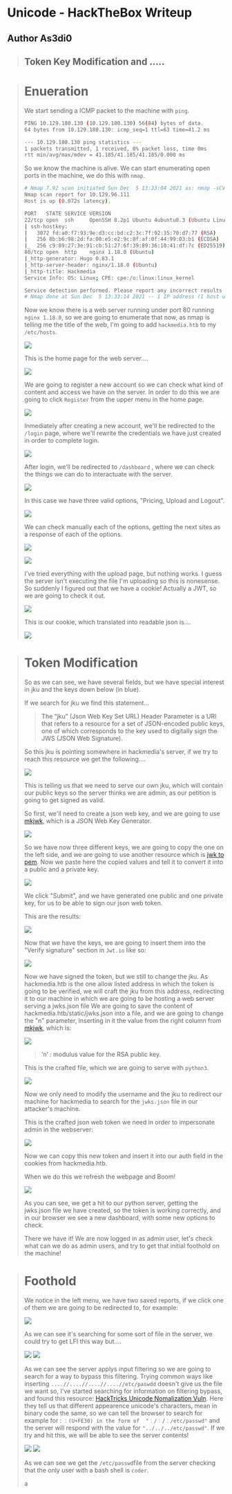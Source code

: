 # Unicode - HackTheBox Writeup
## Author As3di0

> ## Token Key Modification and .....

> # Enueration
> We start sending a ICMP packet to the machine with `ping`.
> ```bash
> PING 10.129.180.130 (10.129.180.130) 56(84) bytes of data.
> 64 bytes from 10.129.180.130: icmp_seq=1 ttl=63 time=41.2 ms
>
> --- 10.129.180.130 ping statistics ---
> 1 packets transmitted, 1 received, 0% packet loss, time 0ms
> rtt min/avg/max/mdev = 41.185/41.185/41.185/0.000 ms
> ```
> So we know the machine is alive. We can start enumerating open ports in the machine, we do this with `nmap`.
>
> ```bash
> # Nmap 7.92 scan initiated Sun Dec  5 13:33:04 2021 as: nmap -sCV -p22,80 -oN nmap/targeted 10.129.96.111
> Nmap scan report for 10.129.96.111
> Host is up (0.072s latency).
> 
> PORT   STATE SERVICE VERSION
> 22/tcp open  ssh     OpenSSH 8.2p1 Ubuntu 4ubuntu0.3 (Ubuntu Linux; protocol 2.0)
> | ssh-hostkey: 
> |   3072 fd:a0:f7:93:9e:d3:cc:bd:c2:3c:7f:92:35:70:d7:77 (RSA)
> |   256 8b:b6:98:2d:fa:00:e5:e2:9c:8f:af:0f:44:99:03:b1 (ECDSA)
> |_  256 c9:89:27:3e:91:cb:51:27:6f:39:89:36:10:41:df:7c (ED25519)
> 80/tcp open  http    nginx 1.18.0 (Ubuntu)
> |_http-generator: Hugo 0.83.1
> |_http-server-header: nginx/1.18.0 (Ubuntu)
> |_http-title: Hackmedia
> Service Info: OS: Linux; CPE: cpe:/o:linux:linux_kernel
>
> Service detection performed. Please report any incorrect results at https://nmap.org/submit/ .
> # Nmap done at Sun Dec  5 13:33:14 2021 -- 1 IP address (1 host up) scanned in 10.12 seconds
> ```
> Now we know there is a web server running under port 80 running `nginx 1.18.0`, so we are going to enumerate that now, as nmap is telling me the title of the web, I'm going to add `hackmedia.htb` to my `/etc/hosts`.
> 
> ![](/Images/Unicode/etcHostHackmedia.png)
> 
> This is the home page for the web server....
> 
> ![](/Images/Unicode/hackmediaHomePage.png)
>
> We are going to register a new account so we can check what kind of content and access we have on the server.
> In order to do this we are going to click `Register` from the upper menu in the home page.
>
> ![](/Images/Unicode/hackmediaRegistro.png)
> 
> Inmediately after creating a new account, we'll be redirected to the `/login` page, where we'll rewrite the credentials we have just created in order to complete login.
> 
> ![](/Images/Unicode/hackmediaLogin.png)
> 
> After login, we'll be redirected to `/dashboard` , where we can check the things we can do to interactuate with the server.
> 
> ![](/Images/Unicode/hackmediaDashboard.png)
> 
> In this case we have three valid options, "Pricing, Upload and Logout".
>
> ![](/Images/Unicode/hackmediaOpciones.png)
> 
> We can check manually each of the options, getting the next sites as a response of each of the options.
>  
> ![](/Images/Unicode/hackmediaPricing.png)
> 
> ![](/Images/Unicode/hackmediaUpload.png)
> 
> I've tried everything with the upload page, but nothing works. I guess the server isn't executing the file I'm uploading so this is nonesense.
> So suddenly I figured out that we have a cookie! Actually a JWT, so we are going to check it out.
> 
> ![](/Images/Unicode/hackmediaCookie.png)
> 
> This is our cookie, which translated into readable json is....
> 
> ![](/Images/Unicode/jwtDefaultCookie.png) 

> # Token Modification 
> 
> So as we can see, we have several fields, but we have special interest in jku and the keys down below (in blue).
> 
> If we search for jku we find this statement...
>> The “jku” (Json Web Key Set URL) Header Parameter is a URI that refers to a resource for a set of JSON-encoded public keys, one of which corresponds to the key used to digitally sign the JWS (JSON Web Signature).
>
> So this jku is pointing somewhere in hackmedia's server, if we try to reach this resource we get the following....
> 
> ![](/Images/Unicode/staticJwks.png)
>
> This is telling us that we need to serve our own jku, which will contain our public keys so the server thinks we are admin, as our petition is going to get signed as valid.
> 
> So first, we'll need to create a json web key, and we are going to use [mkjwk](https://mkjwk.org/), which is a JSON Web Key Generator.
>
> ![](/Images/Unicode/jwksCreation.png)
>
> So we have now three different keys, we are going to copy the one on the left side, and we are going to use another resource which is [jwk to pem](https://8gwifi.org/jwkconvertfunctions.jsp).
> Now we paste here the copied values and tell it to convert it into a public and a private key.
>  
> ![](/Images/Unicode/jwkToPem.png)
>
> We click "Submit", and we have generated one public and one private key, for us to be able to sign our json web token.
> 
> This are the results:
> 
> ![](/Images/Unicode/jwkGeneratedKeys.png)
> 
> Now that we have the keys, we are going to insert them into the "Verify signature" section in `Jwt.io` like so:
> 
> ![](/Images/Unicode/jwtMitad.png)
> 
> Now we have signed the token, but we still to change the jku. As hackmedia.htb is the one allow listed address in which the token is going to be verified, we will craft the jku from this address, redirecting it to our machine in which we are going to be hosting a web server serving a jwks.json file
> We are going to save the content of hackmedia.htb/static/jwks.json into a file, and we are going to change the "n" parameter, inserting in it the value from the right column from [mkjwk](https://mkjwk.org/), which is:
> 
> ![](/Images/Unicode/jwkN.png)
> 
>> ’n’ : modulus value for the RSA public key.
>
> This is the crafted file, which we are going to serve with `python3`.
> 
> ![](/Images/Unicode/jwksLocal.png)
> 
> Now we only need to modify the username and the jku to redirect our machine for hackmedia to search for the `jwks.json` file in our attacker's machine.
> 
> This is the crafted json web token we need in order to impersonate admin in the webserver:
> 
> ![](/Images/Unicode/jwtFull.png)
> 
> Now we can copy this new token and insert it into our auth field in the cookies from hackmedia.htb.
> 
> When we do this we refresh the webpage and Boom! 
> 
> ![](/Images/Unicode/hackmediaNewDashboard.png)
>
> As you can see, we get a hit to our python server, getting the jwks.json file we have created, so the token is working correctly, and in our browser we see a new dashboard, with some new options to check.
> 
> There we have it! We are now logged in as admin user, let's check what can we do as admin users, and try to get that initial foothold on the machine!
 
> # Foothold
>
> We notice in the left menu, we have two saved reports, if we click one of them we are going to be redirected to, for example:
>
> ![](/Images/Unicode/monthly1.png)
> 
> As we can see it's searching for some sort of file in the server, we could try to get LFI this way but....
>
> ![](/Images/Unicode/monthlyTryLFI.png)
> ![](/Images/Unicode/monthlyTryFailed.png)
>
> As we can see the server applys input filtering so we are going to search for a way to bypass this filtering.
> Trying common ways like inserting `....//....//....//....//etc/paswdd` doesn't give us the file we want so, I've started searching for information on filtering bypass, and found this resource: [HackTricks Unicode Nomalization Vuln](https://book.hacktricks.xyz/pentesting-web/unicode-normalization-vulnerability).
> Here they tell us that different appearence unicode's characters, mean in binary code the same, so we can tell the browser to search for example for : `︰(U+FE30) in the form of	"︰/︰/︰/etc/passwd"`	and the server will respond with the value for `"../../../etc/passwd"`.
> If we try and hit this, we will be able to see the server contents!
> 
> ![](/Images/Unicode/searchLFI.png)
> ![](/Images/Unicode/LFICompleto.png)
>
> As we can see we get the `/etc/passwd`file from the server checking that the only user with a bash shell is `coder`.
> 
> 
> 
> 
> 
> 
> 
> 
> 
> 
> 
> 
> 
> a

